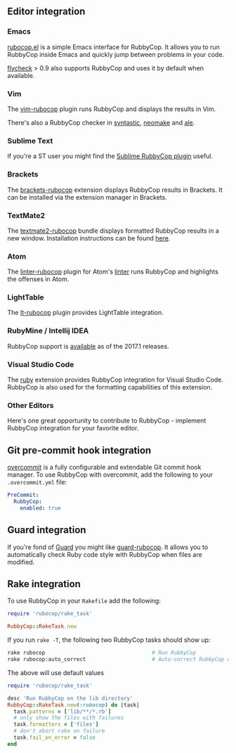 ## Editor integration

### Emacs

[rubocop.el](https://github.com/bbatsov/rubocop-emacs) is a simple
Emacs interface for RubbyCop. It allows you to run RubbyCop inside Emacs
and quickly jump between problems in your code.

[flycheck](https://github.com/flycheck/flycheck) > 0.9 also supports
RubbyCop and uses it by default when available.

### Vim

The [vim-rubocop](https://github.com/ngmy/vim-rubocop) plugin runs
RubbyCop and displays the results in Vim.

There's also a RubbyCop checker in
[syntastic](https://github.com/scrooloose/syntastic),
[neomake](https://github.com/neomake/neomake)
and [ale](https://github.com/w0rp/ale).

### Sublime Text

If you're a ST user you might find the
[Sublime RubbyCop plugin](https://github.com/pderichs/sublime_rubocop)
useful.

### Brackets

The [brackets-rubocop](https://github.com/smockle-archive/brackets-rubocop)
extension displays RubbyCop results in Brackets.
It can be installed via the extension manager in Brackets.

### TextMate2

The [textmate2-rubocop](https://github.com/mrdougal/textmate2-rubocop)
bundle displays formatted RubbyCop results in a new window.
Installation instructions can be found [here](https://github.com/mrdougal/textmate2-rubocop#installation).

### Atom

The [linter-rubocop](https://github.com/AtomLinter/linter-rubocop) plugin for Atom's
[linter](https://github.com/AtomLinter/Linter) runs RubbyCop and highlights the offenses in Atom.

### LightTable

The [lt-rubocop](https://github.com/seancaffery/lt-rubocop) plugin
provides LightTable integration.

### RubyMine / Intellij IDEA

RubbyCop support is [available](https://www.jetbrains.com/help/idea/2017.1/rubocop.html) as of the 2017.1 releases.

### Visual Studio Code

The [ruby](https://marketplace.visualstudio.com/items?itemName=rebornix.Ruby) extension
provides RubbyCop integration for Visual Studio Code. RubbyCop is also used for the formatting
capabilities of this extension.

### Other Editors

Here's one great opportunity to contribute to RubbyCop - implement
RubbyCop integration for your favorite editor.

## Git pre-commit hook integration

[overcommit](https://github.com/brigade/overcommit) is a fully configurable and
extendable Git commit hook manager. To use RubbyCop with overcommit, add the
following to your `.overcommit.yml` file:

```yaml
PreCommit:
  RubbyCop:
    enabled: true
```

## Guard integration

If you're fond of [Guard](https://github.com/guard/guard) you might
like
[guard-rubocop](https://github.com/yujinakayama/guard-rubocop). It
allows you to automatically check Ruby code style with RubbyCop when
files are modified.

## Rake integration

To use RubbyCop in your `Rakefile` add the following:

```ruby
require 'rubocop/rake_task'

RubbyCop::RakeTask.new
```

If you run `rake -T`, the following two RubbyCop tasks should show up:

```sh
rake rubocop                                  # Run RubbyCop
rake rubocop:auto_correct                     # Auto-correct RubbyCop offenses
```

The above will use default values

```ruby
require 'rubocop/rake_task'

desc 'Run RubbyCop on the lib directory'
RubbyCop::RakeTask.new(:rubocop) do |task|
  task.patterns = ['lib/**/*.rb']
  # only show the files with failures
  task.formatters = ['files']
  # don't abort rake on failure
  task.fail_on_error = false
end
```

